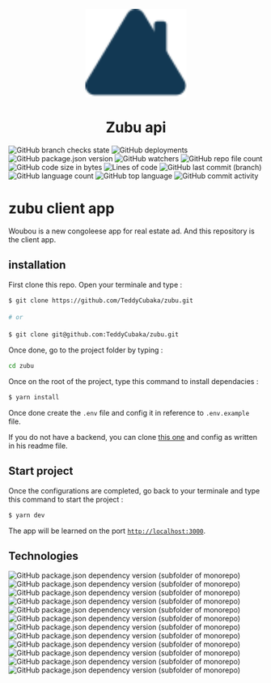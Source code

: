 <p align="center">
  <!-- <a href="http://nestjs.com/" target="blank"> -->
  <img src="public/logo.svg" width="200" alt="Nest Logo" />
  <!-- </a> -->
  <h1 align="center"><strong>Zubu api</strong></h1>
</p>

![GitHub branch checks state](https://img.shields.io/github/checks-status/TeddyCubaka/zubu/main?style=for-the-badge&color=blue)
![GitHub deployments](https://img.shields.io/github/deployments/TeddyCubaka/zubu/production?style=for-the-badge&color=blue)
![GitHub package.json version](https://img.shields.io/github/package-json/v/TeddyCubaka/zubu?style=for-the-badge&color=blue)
![GitHub watchers](https://img.shields.io/github/watchers/TeddyCubaka/zubu?style=for-the-badge&color=blue)
![GitHub repo file count](https://img.shields.io/github/directory-file-count/TeddyCubaka/zubu?style=for-the-badge&color=blue)
![GitHub code size in bytes](https://img.shields.io/github/languages/code-size/TeddyCubaka/zubu?style=for-the-badge&color=blue)
![Lines of code](https://img.shields.io/tokei/lines/github/TeddyCubaka/zubu?style=for-the-badge&color=blue)
![GitHub last commit (branch)](https://img.shields.io/github/last-commit/TeddyCubaka/zubu/main?style=for-the-badge&color=blue)
![GitHub language count](https://img.shields.io/github/languages/count/TeddyCubaka/zubu?color=blue&style=for-the-badge)
![GitHub top language](https://img.shields.io/github/languages/top/TeddyCubaka/zubu?color=blue&style=for-the-badge)
![GitHub commit activity](https://img.shields.io/github/commit-activity/y/TeddyCubaka/zubu?style=for-the-badge)

# **zubu client app**

Woubou is a new congoleese app for real estate ad. And this repository is the client app.

## installation

First clone this repo. Open your terminale and type :

```bash
$ git clone https://github.com/TeddyCubaka/zubu.git

# or

$ git clone git@github.com:TeddyCubaka/zubu.git
```

Once done, go to the project folder by typing :

```bash
cd zubu
```

Once on the root of the project, type this command to install dependacies :

```bash
$ yarn install
```

Once done create the `.env` file and config it in reference to `.env.example` file.

If you do not have a backend, you can clone [this one](https://github.com/TeddyCubaka/Zubu_backend.git) and config as written in his readme file.

## Start project

Once the configurations are completed, go back to your terminale and type this command to start the project :

```bash
$ yarn dev
```

The app will be learned on the port [`http://localhost:3000`](http://localhost:3000).

## Technologies

![GitHub package.json dependency version (subfolder of monorepo)](https://img.shields.io/github/package-json/dependency-version/TeddyCubaka/zubu/next)
![GitHub package.json dependency version (subfolder of monorepo)](https://img.shields.io/github/package-json/dependency-version/TeddyCubaka/zubu/react)
![GitHub package.json dependency version (subfolder of monorepo)](https://img.shields.io/github/package-json/dependency-version/TeddyCubaka/zubu/typescript)
![GitHub package.json dependency version (subfolder of monorepo)](https://img.shields.io/github/package-json/dependency-version/TeddyCubaka/zubu/axios)
![GitHub package.json dependency version (subfolder of monorepo)](https://img.shields.io/github/package-json/dependency-version/TeddyCubaka/zubu/dotenv)
![GitHub package.json dependency version (subfolder of monorepo)](https://img.shields.io/github/package-json/dependency-version/TeddyCubaka/zubu/eslint)
![GitHub package.json dependency version (subfolder of monorepo)](https://img.shields.io/github/package-json/dependency-version/TeddyCubaka/zubu/eslint-config-next)
![GitHub package.json dependency version (subfolder of monorepo)](https://img.shields.io/github/package-json/dependency-version/TeddyCubaka/zubu/react-dom)
![GitHub package.json dependency version (subfolder of monorepo)](https://img.shields.io/github/package-json/dependency-version/TeddyCubaka/zubu/react-icons)
![GitHub package.json dependency version (subfolder of monorepo)](https://img.shields.io/github/package-json/dependency-version/TeddyCubaka/zubu/zustand)
![GitHub package.json dependency version (subfolder of monorepo)](https://img.shields.io/github/package-json/dependency-version/TeddyCubaka/zubu/tailwindcss)
![GitHub package.json dependency version (subfolder of monorepo)](https://img.shields.io/github/package-json/dependency-version/TeddyCubaka/zubu/dayjs)